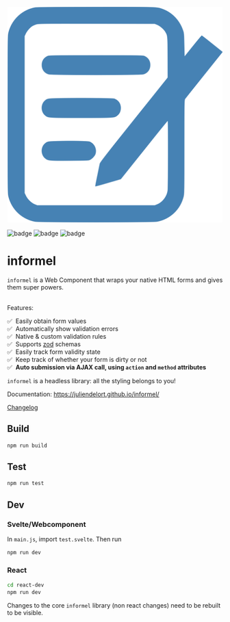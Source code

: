 <a href="https://juliendelort.github.io/informel/">
  <p align="center">
    <img src="https://github.com/juliendelort/informel/blob/main/docs/static/img/logo.svg" alt="logo" />
  </p>
</a>

![badge](https://img.shields.io/endpoint?url=https://gist.githubusercontent.com/juliendelort/a679662706fd6e691c79282fffa16ada/raw/informel-tests-chromium.json)
![badge](https://img.shields.io/endpoint?url=https://gist.githubusercontent.com/juliendelort/a679662706fd6e691c79282fffa16ada/raw/informel-tests-firefox.json)
![badge](https://img.shields.io/endpoint?url=https://gist.githubusercontent.com/juliendelort/a679662706fd6e691c79282fffa16ada/raw/informel-tests-webkit.json)


# informel
`informel` is a Web Component that wraps your native HTML forms and gives them super powers.

<br />
Features:

✅ &nbsp;Easily obtain form values  
✅ &nbsp;Automatically show validation errors  
✅ &nbsp;Native & custom validation rules  
✅ &nbsp;Supports [zod](https://github.com/colinhacks/zod) schemas  
✅ &nbsp;Easily track form validity state  
✅ &nbsp;Keep track of whether your form is dirty or not  
✅ &nbsp;**Auto submission via AJAX call, using `action` and `method` attributes**

`informel` is a headless library: all the styling belongs to you!

Documentation: https://juliendelort.github.io/informel/

[Changelog](https://github.com/juliendelort/informel/blob/main/CHANGELOG.md) 


## Build

```bash
npm run build
```

## Test

```bash
npm run test
```

## Dev

### Svelte/Webcomponent

In `main.js`, import `test.svelte`. Then run
  
```bash
npm run dev
```

### React

```bash
cd react-dev
npm run dev
```

Changes to the core `informel` library (non react changes) need to be rebuilt to be visible.
